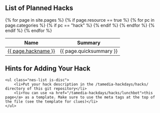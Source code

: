 <section class="nes-container t-grey with-title">
    <h2 class="title tred">List of Planned Hacks</h2>
    <table class="nes-table is-bordered is-centered">
        <thead>
            <th>Name</th>
            <th>Summary</th>
        </thead>
        <tbody>
    {% for page in site.pages %}
        {% if page.resource == true %}
        {% for pc in page.categories %}
            {% if pc == "hack" %}
                <tr>
                    <td><a href="/tamedia-hackdays{{ page.url }}">{{ page.hackname }}</a></td>
                    <td>{{ page.quicksummary }}</td>
                </tr>
            {% endif %}   <!-- cat-match-p -->
        {% endfor %}  <!-- page-category -->
        {% endif %}   <!-- resource-p -->
    {% endfor %}  <!-- page -->
        </tbody>
    </table>
</section>

<i class="nes-bulbasaur"></i>

<section class="nes-container t-grey with-title">
    <h2 class="title tred">Hints for Adding Your Hack</h2>

    <ul class="nes-list is-disc">
        <li>Put your hack description in the /tamedia-hackdays/hacks/ directory of this git repository</li>
        <li>You can use <a href="/tamedia-hackdays/hacks/lunchbot">this page</a> as a template. Make sure to use the meta tags at the top of the file (see the template for clues)</li>
    </ul>

</section>